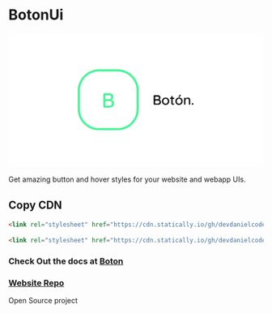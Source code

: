 # BotonUi
<img src="https://github.com/devdanielcodes/botonui-site/blob/main/public/banner.png">

Get amazing button and hover styles for your website and webapp UIs.

## Copy CDN

```html
<link rel="stylesheet" href="https://cdn.statically.io/gh/devdanielcodes/botonui/main/dist/botonui.min.css">
```
```html
<link rel="stylesheet" href="https://cdn.statically.io/gh/devdanielcodes/botonui/main/dist/botonui.css">
```
### Check Out the docs at <a href="https://boton.vercel.app/docs" target="_blank">Boton</a>

### <a href="https://github.com/devdanielcodes/botonui-site" target="_blank">Website Repo</a>

Open Source project
